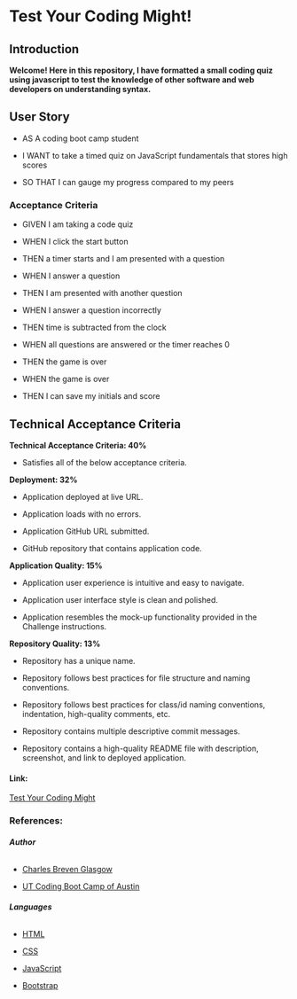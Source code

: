 # Test Your Coding Might!

## Introduction 

**Welcome! Here in this repository, I have formatted a small coding quiz using javascript to test the knowledge of other software and web developers on understanding syntax.**

## User Story

- AS A coding boot camp student

- I WANT to take a timed quiz on JavaScript fundamentals that stores high scores

- SO THAT I can gauge my progress compared to my peers

### Acceptance Criteria

- GIVEN I am taking a code quiz

- WHEN I click the start button

- THEN a timer starts and I am presented with a question

- WHEN I answer a question

- THEN I am presented with another question

- WHEN I answer a question incorrectly

- THEN time is subtracted from the clock

- WHEN all questions are answered or the timer reaches 0

- THEN the game is over

- WHEN the game is over

- THEN I can save my initials and score

## Technical Acceptance Criteria

**Technical Acceptance Criteria: 40%**

- Satisfies all of the below acceptance criteria.

**Deployment: 32%**

- Application deployed at live URL.

- Application loads with no errors.

- Application GitHub URL submitted.

- GitHub repository that contains application code.

**Application Quality: 15%**

- Application user experience is intuitive and easy to navigate.

- Application user interface style is clean and polished.

- Application resembles the mock-up functionality provided in the Challenge instructions.

**Repository Quality: 13%**

- Repository has a unique name.

- Repository follows best practices for file structure and naming conventions.

- Repository follows best practices for class/id naming conventions, indentation, high-quality comments, etc.

- Repository contains multiple descriptive commit messages.

- Repository contains a high-quality README file with description, screenshot, and link to deployed application.

#### Link: 

[Test Your Coding Might](https://Brevenn.github.io/module.4.test-your-coding-might)

### References:

###### **Author**
- [Charles Breven Glasgow](https://github.com/Brevenn)

- [UT Coding Boot Camp of Austin](https://techbootcamps.utexas.edu/coding/)

###### **Languages**
- [HTML](https://www.w3schools.com/html/)

- [CSS](https://www.w3schools.com/css/default.asp)

- [JavaScript](https://www.javascript.com/)

- [Bootstrap](https://getbootstrap.com/)